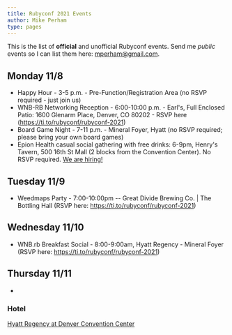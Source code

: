 ```yaml
---
title: Rubyconf 2021 Events
author: Mike Perham
type: pages
---
```


This is the list of **official** and unofficial Rubyconf events.
Send me *public* events so I can list them here: mperham@gmail.com.

## Monday 11/8

* Happy Hour - 3-5 p.m. - Pre-Function/Registration Area (no RSVP required - just join us)
* WNB-RB Networking Reception - 6:00-10:00 p.m. - Earl's, Full Enclosed Patio:  1600 Glenarm Place, Denver, CO 80202 - RSVP here (https://ti.to/rubyconf/rubyconf-2021)
* Board Game Night - 7-11 p.m. - Mineral Foyer, Hyatt (no RSVP required; please bring your own board games)
* Epion Health casual social gathering with free drinks: 6-9pm, Henry's Tavern, 500 16th St Mall (2 blocks from the Convention Center). No RSVP required. [We are hiring!](https://epionhealth.com/careers)

## Tuesday 11/9

* Weedmaps Party - 7:00-10:00pm -- Great Divide Brewing Co. | The Bottling Hall (RSVP here: https://ti.to/rubyconf/rubyconf-2021)

## Wednesday 11/10

* WNB.rb Breakfast Social - 8:00-9:00am, Hyatt Regency - Mineral Foyer (RSVP here: https://ti.to/rubyconf/rubyconf-2021)

## Thursday 11/11

* 


### Hotel

[Hyatt Regency at Denver Convention Center](https://goo.gl/maps/1WroJ63VsNQyHyHm6)
